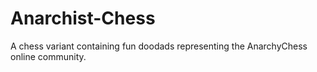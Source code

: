 # Anarchist-Chess
A chess variant containing fun doodads representing the AnarchyChess online community.
